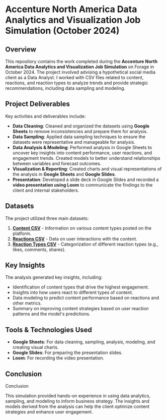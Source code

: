 # Accenture North America Data Analytics and Visualization Job Simulation (October 2024)

## Overview

This repository contains the work completed during the **Accenture North America Data Analytics and Visualization Job Simulation** on Forage in October 2024. The project involved advising a hypothetical social media client as a Data Analyst. I worked with CSV files related to content, reactions, and reaction types to analyze trends and provide strategic recommendations, including data sampling and modeling.

## Project Deliverables

Key activities and deliverables include:
- **Data Cleaning**: Cleaned and organized the datasets using **Google Sheets** to remove inconsistencies and prepare them for analysis.
- **Data Sampling**: Applied data sampling techniques to ensure the datasets were representative and manageable for analysis.
- **Data Analysis & Modeling**: Performed analysis in Google Sheets to uncover key insights into content performance, user reactions, and engagement trends. Created models to better understand relationships between variables and forecast outcomes.
- **Visualization & Reporting**: Created charts and visual representations of the analysis in **Google Sheets** and **Google Slides**.
- **Presentation**: Developed a slide deck in Google Slides and recorded a **video presentation using Loom** to communicate the findings to the client and internal stakeholders.

## Datasets

The project utilized three main datasets:
1. [**Content CSV**](https://docs.google.com/spreadsheets/d/1N-_B8HplRutpN21tMskid_IQNKun9mDwYaG7-o7AKws/edit?gid=820542644#gid=820542644) - Information on various content types posted on the platform.
2. [**Reactions CSV**](https://docs.google.com/spreadsheets/d/1mqYULie6EcRahumjnn7P1d8rcjBFJDGg3kEHv6a4dJk/edit?usp=sharing) - Data on user interactions with the content.
3. [**Reaction Types CSV**](https://docs.google.com/spreadsheets/d/1gMmFYPKTk-SoPDIT5d24nfgixqJ5irz29pbjUf6CpEI/edit?usp=sharing) - Categorization of different reaction types (e.g., likes, comments, shares).

## Key Insights

The analysis generated key insights, including:
- Identification of content types that drive the highest engagement.
- Insights into how users react to different types of content.
- Data modeling to predict content performance based on reactions and other metrics.
- Summary on improving content strategies based on user reaction patterns and the model's predictions.

## Tools & Technologies Used

- **Google Sheets**: For data cleaning, sampling, analysis, modeling, and creating visual charts.
- **Google Slides**: For preparing the presentation slides.
- **Loom**: For recording the video presentation.

## Conclusion

Conclusion

This simulation provided hands-on experience in using data analytics, sampling, and modeling to inform business strategy. The insights and models derived from the analysis can help the client optimize content strategies and enhance user engagement.
  
